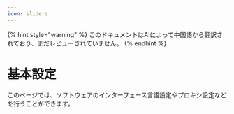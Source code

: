 ```yaml
---
icon: sliders
---
```


{% hint style="warning" %}
このドキュメントはAIによって中国語から翻訳されており、まだレビューされていません。
{% endhint %}

# 基本設定

このページでは、ソフトウェアのインターフェース言語設定やプロキシ設定などを行うことができます。